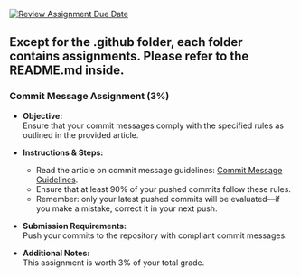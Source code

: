 [![Review Assignment Due Date](https://classroom.github.com/assets/deadline-readme-button-22041afd0340ce965d47ae6ef1cefeee28c7c493a6346c4f15d667ab976d596c.svg)](https://classroom.github.com/a/lvw5hRV-)
## Except for the .github folder, each folder contains assignments. Please refer to the README.md inside.

### Commit Message Assignment (3%)

- **Objective:**  
  Ensure that your commit messages comply with the specified rules as outlined in the provided article.

- **Instructions & Steps:**  
  - Read the article on commit message guidelines: [Commit Message Guidelines](https://ithelp.ithome.com.tw/articles/10228738).
  - Ensure that at least 90% of your pushed commits follow these rules.
  - Remember: only your latest pushed commits will be evaluated—if you make a mistake, correct it in your next push.

- **Submission Requirements:**  
  Push your commits to the repository with compliant commit messages.

- **Additional Notes:**  
  This assignment is worth 3% of your total grade.